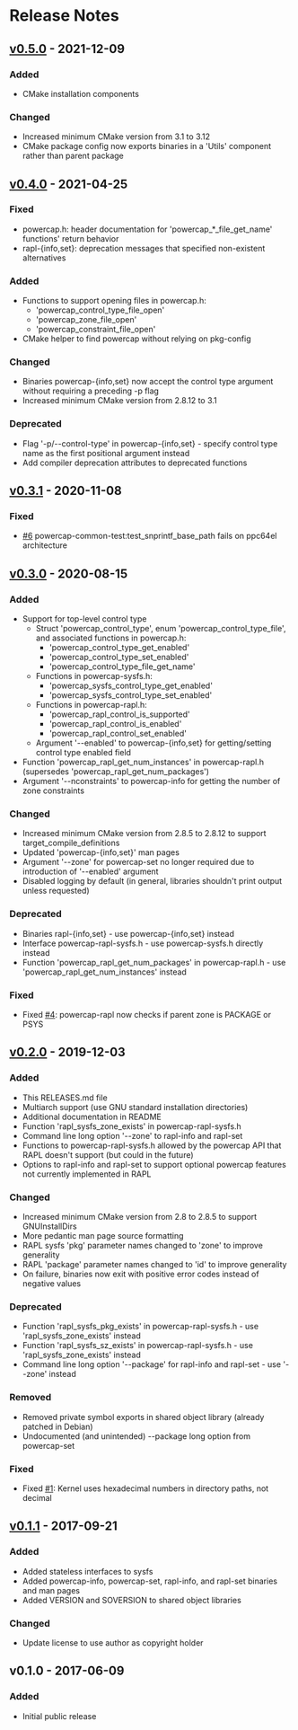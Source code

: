 # Release Notes

## [v0.5.0] - 2021-12-09

### Added

* CMake installation components

### Changed

* Increased minimum CMake version from 3.1 to 3.12
* CMake package config now exports binaries in a 'Utils' component rather than parent package


## [v0.4.0] - 2021-04-25

### Fixed

* powercap.h: header documentation for 'powercap_*_file_get_name' functions' return behavior
* rapl-{info,set}: deprecation messages that specified non-existent alternatives

### Added

* Functions to support opening files in powercap.h:
  * 'powercap_control_type_file_open'
  * 'powercap_zone_file_open'
  * 'powercap_constraint_file_open'
* CMake helper to find powercap without relying on pkg-config

### Changed

* Binaries powercap-{info,set} now accept the control type argument without requiring a preceding -p flag
* Increased minimum CMake version from 2.8.12 to 3.1

### Deprecated

* Flag '-p/--control-type' in powercap-{info,set} - specify control type name as the first positional argument instead
* Add compiler deprecation attributes to deprecated functions


## [v0.3.1] - 2020-11-08

### Fixed

* [#6] powercap-common-test:test_snprintf_base_path fails on ppc64el architecture


## [v0.3.0] - 2020-08-15

### Added

* Support for top-level control type
  * Struct 'powercap_control_type', enum 'powercap_control_type_file', and associated functions in powercap.h:
    * 'powercap_control_type_get_enabled'
    * 'powercap_control_type_set_enabled'
    * 'powercap_control_type_file_get_name'
  * Functions in powercap-sysfs.h:
    * 'powercap_sysfs_control_type_get_enabled'
    * 'powercap_sysfs_control_type_set_enabled'
  * Functions in powercap-rapl.h:
    * 'powercap_rapl_control_is_supported'
    * 'powercap_rapl_control_is_enabled'
    * 'powercap_rapl_control_set_enabled'
  * Argument '--enabled' to powercap-{info,set} for getting/setting control type enabled field
* Function 'powercap_rapl_get_num_instances' in powercap-rapl.h (supersedes 'powercap_rapl_get_num_packages')
* Argument '--nconstraints' to powercap-info for getting the number of zone constraints

### Changed

* Increased minimum CMake version from 2.8.5 to 2.8.12 to support target_compile_definitions
* Updated 'powercap-{info,set}' man pages
* Argument '--zone' for powercap-set no longer required due to introduction of '--enabled' argument
* Disabled logging by default (in general, libraries shouldn't print output unless requested)

### Deprecated

* Binaries rapl-{info,set} - use powercap-{info,set} instead
* Interface powercap-rapl-sysfs.h - use powercap-sysfs.h directly instead
* Function 'powercap_rapl_get_num_packages' in powercap-rapl.h - use 'powercap_rapl_get_num_instances' instead

### Fixed

* Fixed [#4]: powercap-rapl now checks if parent zone is PACKAGE or PSYS


## [v0.2.0] - 2019-12-03

### Added

* This RELEASES.md file
* Multiarch support (use GNU standard installation directories)
* Additional documentation in README
* Function 'rapl_sysfs_zone_exists' in powercap-rapl-sysfs.h
* Command line long option '--zone' to rapl-info and rapl-set
* Functions to powercap-rapl-sysfs.h allowed by the powercap API that RAPL doesn't support (but could in the future)
* Options to rapl-info and rapl-set to support optional powercap features not currently implemented in RAPL

### Changed

* Increased minimum CMake version from 2.8 to 2.8.5 to support GNUInstallDirs
* More pedantic man page source formatting
* RAPL sysfs 'pkg' parameter names changed to 'zone' to improve generality
* RAPL 'package' parameter names changed to 'id' to improve generality
* On failure, binaries now exit with positive error codes instead of negative values

### Deprecated

* Function 'rapl_sysfs_pkg_exists' in powercap-rapl-sysfs.h - use 'rapl_sysfs_zone_exists' instead
* Function 'rapl_sysfs_sz_exists' in powercap-rapl-sysfs.h - use 'rapl_sysfs_zone_exists' instead
* Command line long option '--package' for rapl-info and rapl-set - use '--zone' instead

### Removed

* Removed private symbol exports in shared object library (already patched in Debian)
* Undocumented (and unintended) --package long option from powercap-set

### Fixed

* Fixed [#1]: Kernel uses hexadecimal numbers in directory paths, not decimal


## [v0.1.1] - 2017-09-21

### Added

* Added stateless interfaces to sysfs
* Added powercap-info, powercap-set, rapl-info, and rapl-set binaries and man pages
* Added VERSION and SOVERSION to shared object libraries

### Changed

* Update license to use author as copyright holder


## v0.1.0 - 2017-06-09

### Added

* Initial public release

[v0.5.0]: https://github.com/powercap/powercap/compare/v0.4.0...v0.5.0
[v0.4.0]: https://github.com/powercap/powercap/compare/v0.3.1...v0.4.0
[v0.3.1]: https://github.com/powercap/powercap/compare/v0.3.0...v0.3.1
[v0.3.0]: https://github.com/powercap/powercap/compare/v0.2.0...v0.3.0
[v0.2.0]: https://github.com/powercap/powercap/compare/v0.1.1...v0.2.0
[v0.1.1]: https://github.com/powercap/powercap/compare/v0.1.0...v0.1.1
[#6]: https://github.com/powercap/powercap/issues/6
[#4]: https://github.com/powercap/powercap/issues/4
[#1]: https://github.com/powercap/powercap/issues/1
